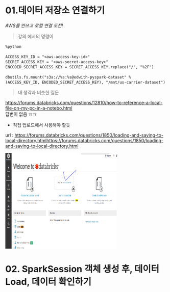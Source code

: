 # 01.데이터 저장소 연결하기

*AWS를 안쓰고 로컬 연결 도전!* <br>

> 강의 에서의 명령어 

```
%python

ACCESS_KEY_ID = "<aws-access-key-id>"
SECRET_ACCESS_KEY = "<aws-secret-access-key>"
ENCODED_SECRET_ACCESS_KEY = SECRET_ACCESS_KEY.replace("/", "%2F")

dbutils.fs.mount("s3a://%s:%s@edwith-pyspark-dataset" % (ACCESS_KEY_ID, ENCODED_SECRET_ACCESS_KEY), "/mnt/us-carrier-dataset")
```

> 내 생각과 비슷한 질문 

https://forums.databricks.com/questions/12810/how-to-reference-a-local-file-on-my-pc-in-a-notebo.html <br>
답변이 없음 ㅠㅠ <br>

- 직접 업로드해서 사용해야 할듯 <br>

url : https://forums.databricks.com/questions/1850/loading-and-saving-to-local-directory.htmlhttps://forums.databricks.com/questions/1850/loading-and-saving-to-local-directory.html <br>

<img src="./pic/mount01.PNG" width="350px" height="300px"></img> <br>


# 02. SparkSession 객체 생성 후, 데이터 Load, 데이터 확인하기

